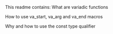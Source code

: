 This readme contains:
What are variadic functions

How to use va_start, va_arg and va_end macros

Why and how to use the const type qualifier
